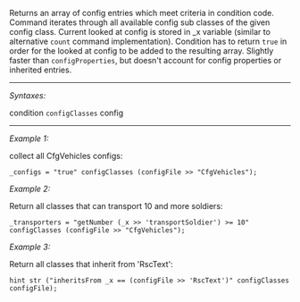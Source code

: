 Returns an array of config entries which meet criteria in condition code. Command iterates through all available config sub classes of the given config class. Current looked at config is stored in _x variable (similar to alternative `count` command implementation). Condition has to return `true` in order for the looked at config to be added to the resulting array. Slightly faster than `configProperties`, but doesn't account for config properties or inherited entries.


---
*Syntaxes:*

condition `configClasses` config

---
*Example 1:*

collect all CfgVehicles configs:

```sqf
_configs = "true" configClasses (configFile >> "CfgVehicles");
```

*Example 2:*

Return all classes that can transport 10 and more soldiers:

```sqf
_transporters = "getNumber (_x >> 'transportSoldier') >= 10" configClasses (configFile >> "CfgVehicles");
```

*Example 3:*

Return all classes that inherit from 'RscText':

```sqf
hint str ("inheritsFrom _x == (configFile >> 'RscText')" configClasses configFile);
```